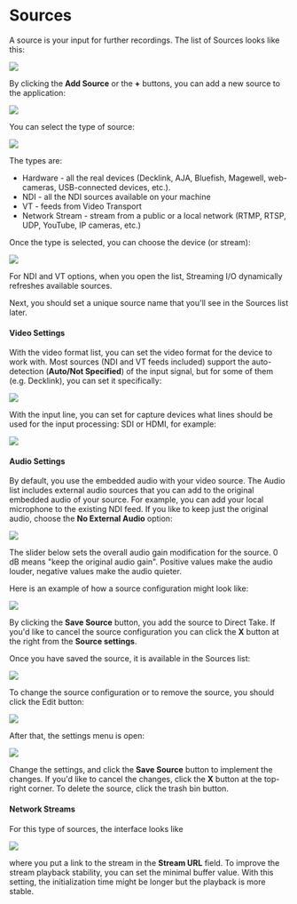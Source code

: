 # Sources

A source is your input for further recordings. The list of Sources looks like this:

![](.gitbook/assets/左边栏.png)

By clicking the **Add Source** or the **+** buttons, you can add a new source to the application:

![](.gitbook/assets/左边栏设置.png)

You can select the type of source:

![](.gitbook/assets/源类别.png)

The types are:

* Hardware - all the real devices (Decklink, AJA, Bluefish, Magewell, web-cameras, USB-connected devices, etc.).
* NDI - all the NDI sources available on your machine
* VT - feeds from Video Transport
* Network Stream - stream from a public or a local network (RTMP, RTSP, UDP, YouTube, IP cameras, etc.)

Once the type is selected, you can choose the device (or stream):

![](https://2640386862-files.gitbook.io/\~/files/v0/b/gitbook-legacy-files/o/assets%2F-MWeDSPKGN0gVp2Gooat%2F-MXGfIUdqxTo3qjQvRhl%2F-MXGmweIw4FWfTUnSIQY%2Fimage.png?alt=media\&token=daab19e4-e302-44fa-a7d8-1abb801811fb)

For NDI and VT options, when you open the list, Streaming I/O dynamically refreshes available sources.

Next, you should set a unique source name that you'll see in the Sources list later.

#### Video Settings

With the video format list, you can set the video format for the device to work with. Most sources (NDI and VT feeds included) support the auto-detection (**Auto/Not Specified**) of the input signal, but for some of them (e.g. Decklink), you can set it specifically:

![](https://2640386862-files.gitbook.io/\~/files/v0/b/gitbook-legacy-files/o/assets%2F-MWeDSPKGN0gVp2Gooat%2F-MXGfIUdqxTo3qjQvRhl%2F-MXGo9XtWLxghxrkHeiO%2Fimage.png?alt=media\&token=1766f475-aa8c-4e13-9388-b4dd89268b2b)

With the input line, you can set for capture devices what lines should be used for the input processing: SDI or HDMI, for example:

![](https://2640386862-files.gitbook.io/\~/files/v0/b/gitbook-legacy-files/o/assets%2F-MWeDSPKGN0gVp2Gooat%2F-MXGfIUdqxTo3qjQvRhl%2F-MXGocn94JPw6U75q7jC%2Fimage.png?alt=media\&token=7c80c7af-1962-4778-af47-cf2e3faaa5f1)

#### Audio Settings

By default, you use the embedded audio with your video source. The Audio list includes external audio sources that you can add to the original embedded audio of your source. For example, you can add your local microphone to the existing NDI feed. If you like to keep just the original audio, choose the **No External Audio** option:

![](https://2640386862-files.gitbook.io/\~/files/v0/b/gitbook-legacy-files/o/assets%2F-MWeDSPKGN0gVp2Gooat%2F-MXGfIUdqxTo3qjQvRhl%2F-MXGpHoSx32v6MM0Tc-\_%2Fimage.png?alt=media\&token=f702103e-8718-460a-9b2a-e5531088636b)

The slider below sets the overall audio gain modification for the source. 0 dB means "keep the original audio gain". Positive values make the audio louder, negative values make the audio quieter.

Here is an example of how a source configuration might look like:

![](.gitbook/assets/左边栏设置.png)

By clicking the **Save Source** button, you add the source to Direct Take. If you'd like to cancel the source configuration you can click the **X** button at the right from the **Source settings**.

Once you have saved the source, it is available in the Sources list:

![](<.gitbook/assets/画板 2 副本 7@4x.png>)

To change the source configuration or to remove the source, you should click the Edit button:

![](.gitbook/assets/微信截图\_20231101151445.png)

After that, the settings menu is open:

![](https://2640386862-files.gitbook.io/\~/files/v0/b/gitbook-legacy-files/o/assets%2F-MWeDSPKGN0gVp2Gooat%2F-MXGfIUdqxTo3qjQvRhl%2F-MXGrTBT8OEdHtFDtqtu%2Fimage.png?alt=media\&token=3eee1e07-0c43-4f1e-9895-6d503d8b9425)

Change the settings, and click the **Save Source** button to implement the changes. If you'd like to cancel the changes, click the **X** button at the top-right corner. To delete the source, click the trash bin button.

#### Network Streams

For this type of sources, the interface looks like

![](https://2640386862-files.gitbook.io/\~/files/v0/b/gitbook-legacy-files/o/assets%2F-MWeDSPKGN0gVp2Gooat%2F-Mb1Ygp95jFUaA9sdWXK%2F-Mb1acb8JWMc\_Lo8pPZi%2Fimage.png?alt=media\&token=3dc56915-0af2-4b49-9619-721ec68b3115)

where you put a link to the stream in the **Stream URL** field. To improve the stream playback stability, you can set the minimal buffer value. With this setting, the initialization time might be longer but the playback is more stable.
